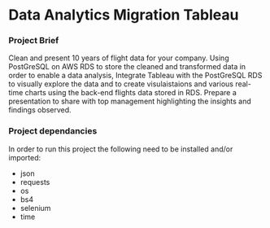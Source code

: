 # Data Analytics Migration Tableau

### Project Brief 
Clean and present 10 years of flight data for your company. Using PostGreSQL on AWS RDS to store the cleaned and transformed data in order to enable a data analysis, 
Integrate Tableau with the PostGreSQL RDS to visually explore the data and to create visulaistaions and various real-time charts using the back-end flights data stored in RDS.
Prepare a presentation to share with top management highlighting the insights and findings observed.

### Project dependancies 
In order to run this project the following need to be installed and/or imported:
- json
- requests
- os
- bs4
- selenium
- time

